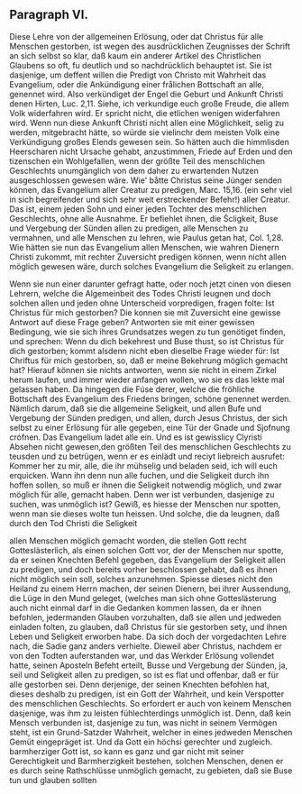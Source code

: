 
<!-- Seite 174 , content-0132.xml -->

Paragraph  VI.
--------------

Diese Lehre von der allgemeinen Erlösung,
oder dat Christus für alle Menschen gestorben, ist
wegen des ausdrücklichen Zeugnisses der Schrift an sich
selbst so klar, daß kaum ein anderer Artikel des Christlichen
Glaubens so oft, fu deutlich und so nachdrücklich behauptet
ist. Sie ist dasjenige, um deffent willen die
Predigt von Christo mit Wahrheit das Evangelium,
oder die Ankündigung einer frålichen Bottschaft
an alle, genennet wird. Also verkündiget der Engel die
Geburt und Ankunft Christi denen Hirten, Luc. 2,11.
Siehe, ich verkundige euch große Freude, die allem
Volk widerfahren wird. Er spricht nicht, die
etlichen wenigen widerfahren wird. Wenn nun
diese Ankunft Christi nicht allen eine Möglichkeit, selig
zu werden, mitgebracht hätte, so würde sie vielinchr dem
meisten Volk eine Verkündigung großes Elends gewesen
sein. So hätten auch die himmlisden Heerscharen
nicht Ursache gehabt, anzustimmen, Friede
auf Erden und den tizenschen ein Wohlgefallen,
wenn der größte Teil des menschlichen Geschlechts
unumgänglich von dem daher zu erwartenden Nutzen
ausgeschlossen gewesen wäre. Wie' båtte Christus
seine Jünger senden können, das Evangelium aller
Creatur zu predigen, Marc. 15,16. (ein sehr viel
in sich begreifender und sich sehr weit erstreckender
Befehr!) aller Creatur. Das ist, einem jeden
Sohn und einer jeden Tochter des menschlichen
Geschlechts, ohne alle Ausnahme. Er befiehlet
ihnen, die Ścligkeit, Buse und Vergebung der
Sünden allen zu predigen, alle Menschen zu vermahnen,
und alle Menschen zu lehren, wie Paulus
getan hat, Col. 1,28. Wie hätten sie nun
das Evangelium allen Menschen, wie wahren Dienern
Christi zukommt, mit rechter Zuversicht predigen
können, wenn nicht allen möglich gewesen wäre,
durch solches Evangelium die Seligkeit zu erlangen.
<!--  Seite 176 , content-0134.xml -->
Wenn sie nun einer darunter gefragt hatte, oder noch
jetzt cinen von diesen Lehrern, welche die Algemeinbeit
des Todes Christi leugnen und doch solchen allen
und jeden ohne Unterscheid vorpredigen, fragen folte:
Ist Christus für mich gestorben? Die konnen sie
mit Zuversicht eine gewisse Antwort auf diese Frage
geben? Antworten sie mit einer gewissen Bedingung,
wie sie sich ihres Grundsatzes wegen zu tun genötiget
finden, und sprechen: Wenn du dich bekehrest
und Buse thust, so ist Christus für dich gestorben;
kommt alsdenn nicht eben dieselbe Frage
wieder für: Ist Chriftus für mich gestorben, so,
daß er meine Bekehrung möglich gemacht hat?
Hierauf können sie nichts antworten, wenn sie nicht in
einem Zirkel herum laufen, und immer wieder anfangen
wollen, wo sie es das lekte mal gelassen haben. Da
hingegen die Fúse derer, welche die fröhliche Bottschaft
des Evangelium des Friedens bringen, schöne genennet
werden. Nämlich darum, daß sie die allgemeine
Seligkeit, und allen Bufe und Vergebung der
Sünden predigen, und allen, durch Jesus Christus,
der sich selbst zu einer Erlösung für alle gegeben,
eine Tür der Gnade und Sjofnung crófnen. Das
Evangelium ladet alle ein. Und es ist gewisslicy Clyristi
Absehen nicht gewesen,den größten Teil des menschlichen
Geschlechts zu teusden und zu betrügen, wenn er
es einlädt und reciyt liebreich ausrufet: Kommer her
zu mir, alle, die ihr mühselig und beladen seid,
ich will euch erquicken. Wann ihn denn nun alle
fuchen, und die Seligkeit durch ihn hoffen sollen, so
muß er ihnen die Seligkeit notwendig möglich,
und zwar möglich für alle, gemacht haben. Denn
wer ist verbunden, dasjenige zu suchen, was unmöglich
ist? Gewiß, es hiesse der Menschen nur spotten,
wenn man sie dieses wolte tun heissen. Und solche,
die da leugnen, daß durch den Tod Christi die Seligkeit
<!--  Seite 177 -->
allen Menschen möglich gemacht worden, die
stellen Gott recht Gotteslästerlich, als einen solchen
Gott vor, der der Menschen nur spotte, da er seinen
Knechten Befehl gegeben, das Evangelium der Seligkeit
allen zu predigen, und doch bereits vorher beschlossen
gehabt, daß es ihnen nicht möglich sein soll,
solches anzunehmen. Spiesse dieses nicht den Heiland
zu einem Herrn machen, der seinen Dienern, bei ihrer
Aussendung, die Lüge in den Mund geleget,
(welches man sich ohne Gotteslästerung auch nicht einmal
darf in die Gedanken kommen lassen, da er ihnen
befohlen, jedermanden Glauben vorzuhalten, daß
sie allen und jedweden einladen folten, zu glauben,
daß Christus für sie gestorben sety, und ihnen Leben und
Seligkeit erworben habe. Da sich doch der vorgedachten
Lehre nach, die Sadie ganz anders verhielte.
Dieweil aber Christus, nachdem er von den Todten
auferstanden war, und das Werkder Erlösung vollendet
hatte, seinen Aposteln Befeht erteilt, Busse und Vergebung
der Sünden, ja, seil und Seligkeit allen
zu predigen, so ist es flat und offenbar, daß er für alle
gestorben sei. Denn derjenige, der seinen Knechten
befohlen hat, dieses deshalb zu predigen, ist ein Gott der
Wahrheit, und kein Verspotter des menschlichen Geschlechts.
So erfordert er auch von keinem Menschen
dasjenige, was ihm zu leisten fühlechterdings unmöglich
ist. Denn, daß kein Mensch verbunden ist, dasjenige
zu tun, was nicht in seinem Vermögen  steht,
ist ein Grund-Satzder Wahrheit, welcher in eines
jedweden Menschen Gemüt eingepräget ist. Und da
Gott ein höchsi gerechter und zugleich. barmherziger
Gott ist, so kann es ganz und gar nicht mit seiner Gerechtigkeit
und Barmherzigkeit bestehen, solchen Menschen,
denen er es durch seine Rathschlüsse unmöglich gemacht,
zu gebieten, daß sie Buse tun und glauben
sollten
